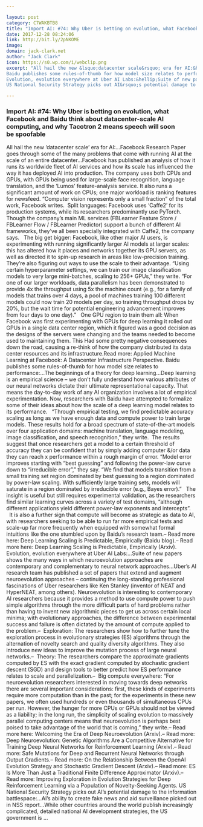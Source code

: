 ```yaml
---

layout: post
category: C7WAKBTB8
title: "Import AI: #74: Why Uber is betting on evolution, what Facebook and Baidu think about datacenter-scale AI computing, and why Tacotron 2 means speech will soon be spoofable"
date: 2017-12-28 08:24:06
link: http://bit.ly/2pNKOME
image: 
domain: jack-clark.net
author: "Jack Clark"
icon: https://s0.wp.com/i/webclip.png
excerpt: "All hail the new &lsquo;datacenter scale&rsquo; era for AI:&hellip;Facebook Research Paper goes through some of the many problems that come with running AI at the scale of an entire datacenter&hellip;Facebook has published an analysis of how it runs its worldwide fleet of AI services and how its scale has influenced the way it has deployed AI into production. The company uses both CPUs and GPUs, with GPUs being used for large-scale face recognition, language translation, and the &lsquo;Lumos&rsquo; feature-analysis service. It also runs a significant amount of work on CPUs; one major workload is ranking features for newsfeed. &ldquo;Computer vision represents only a small fraction&rdquo; of the total work, Facebook writes.&nbsp;&nbsp;Split languages: Facebook uses &lsquo;Caffe2&rsquo; for its production systems, while its researchers predominantly use PyTorch. Though the company&rsquo;s main ML services (FBLearner Feature Store / FBLearner Flow / FBLearner Predictor) support a bunch of different AI frameworks, they&rsquo;ve all been specially integrated with Caffe2, the company says. &nbsp;&nbsp;The big get bigger: Facebook, like other major AI users, is experimenting with running significantly larger AI models at larger scales: this has altered how it places and networks together its GPU servers, as well as directed it to spin-up research in areas like low-precision training. They&rsquo;re also figuring out ways to use the scale to their advantage. &ldquo;Using certain hyperparameter settings, we can train our image classification models to very large mini-batches, scaling to 256+ GPUs,&rdquo; they write. &ldquo;For one of our larger workloads, data parallelism has been demonstrated to provide 4x the throughput using 5x the machine count (e.g., for a family of models that trains over 4 days, a pool of machines training 100 different models could now train 20 models per day, so training throughput drops by 20%, but the wait time for potential engineering advancement improves from four days to one day).&rdquo; &nbsp;&nbsp;One GPU region to train them all: When Facebook was first experimenting with GPUs for deep learning it rolled out GPUs in a single data center region, which it figured was a good decision as the designs of the servers were changing and the teams needed to become used to maintaining them. This Had some pretty negative consequences down the road, causing a re-think of how the company distributed its data center resources and its infrastructure.Read more: Applied Machine Learning at Facebook: A Datacenter Infrastructure Perspective.
Baidu publishes some rules-of-thumb for how model size relates to performance:&hellip;The beginnings of a theory for deep learning&hellip;Deep learning is an empirical science &ndash; we don&rsquo;t fully understand how various attributes of our neural networks dictate their ultimate representational capacity. That means the day-to-day work of any AI organization involves a lot of empirical experimentation. Now, researchers with Baidu have attempted to formalize some of their ideas about how the scale of a deep learning model relates to its performance. &nbsp;&nbsp;&ldquo;Through empirical testing, we find predictable accuracy scaling as long as we have enough data and compute power to train large models. These results hold for a broad spectrum of state-of-the-art models over four application domains: machine translation, language modeling, image classification, and speech recognition,&rdquo; they write.&nbsp; The results suggest that once researchers get a model to a certain threshold of accuracy they can be confident that by simply adding computer &amp;/or data they can reach x performance within a rough margin of error. &ldquo;Model error improves starting with &ldquo;best guessing&rdquo; and following the power-law curve down to &ldquo;irreducible error&rdquo;,&rdquo; they say. &ldquo;We find that models transition from a small training set region dominated by best guessing to a region dominated by power-law scaling. With sufficiently large training sets, models will saturate in a region dominated by irreducible error (e.g., Bayes error).&rdquo; &nbsp;&nbsp;The insight is useful but still requires experimental validation, as the researchers find similar learning curves across a variety of test domains, &ldquo;although different applications yield different power-law exponents and intercepts&rdquo;. &nbsp;&nbsp;It is also a further sign that compute will become as strategic as data to AI, with researchers seeking to be able to run far more empirical tests and scale-up far more frequently when equipped with somewhat formal intuitions like the one stumbled upon by Baidu&rsquo;s research team.&ndash; Read more here: Deep Learning Scaling is Predictable, Empirically (Baidu blog).&ndash; Read more here: Deep Learning Scaling is Predictable, Empirically (Arxiv).
Evolution, evolution everywhere at Uber AI Labs:&hellip;Suite of new papers shows the many ways in which neuroevolution approaches are contemporary and complementary to neural network approaches&hellip;Uber&rsquo;s AI research team has published a set of papers that extend and augment neuroevolution approaches &ndash; continuing the long-standing professional fascinations of Uber researchers like Ken Stanley (inventor of NEAT and HyperNEAT, among others). Neuroevolution is interesting to contemporary AI researchers because it provides a method to use compute power to push simple algorithms through the more difficult parts of hard problems rather than having to invent new algorithmic pieces to get us across certain local minima; with evolutionary approaches, the difference between experimental success and failure is often dictated by the amount of compute applied to the problem.&ndash;&nbsp;&nbsp;Exploration: The researchers show how to further tune the exploration process in evolutionary strategies (ES) algorithms through the alternation of novelty search and quality diversity algorithms. They also introduce new ideas to improve the mutation process of large neural networks.&ndash;&nbsp;&nbsp;Theory: The researchers compare the approximate gradients computed by ES with the exact gradient computed by stochastic gradient descent (SGD) and design tools to better predict how ES performance relates to scale and parallelization.&ndash;&nbsp;&nbsp;Big compute everywhere: &ldquo;For neuroevolution researchers interested in moving towards deep networks there are several important considerations: first, these kinds of experiments require more computation than in the past; for the experiments in these new papers, we often used hundreds or even thousands of simultaneous CPUs per run. However, the hunger for more CPUs or GPUs should not be viewed as a liability; in the long run, the simplicity of scaling evolution to massively parallel computing centers means that neuroevolution is perhaps best poised to take advantage of the world that is coming,&rdquo; they write.&ndash; Read more here: Welcoming the Era of Deep Neuroevolution (Arxiv).&ndash; Read more: Deep Neuroevolution: Genetic Algorithms Are a Competitive Alternative for Training Deep Neural Networks for Reinforcement Learning (Arxiv).&ndash; Read more: Safe Mutations for Deep and Recurrent Neural Networks through Output Gradients.&ndash; Read more: On the Relationship Between the OpenAI Evolution Strategy and Stochastic Gradient Descent (Arxiv).&ndash; Read more: ES Is More Than Just a Traditional Finite Difference Approximator (Arxiv).&ndash; Read more: Improving Exploration in Evolution Strategies for Deep Reinforcement Learning via a Population of Novelty-Seeking Agents.
US National Security Strategy picks out AI&rsquo;s potential damage to the information battlespace:&hellip;AI&rsquo;s ability to create fake news and aid surveillance picked out in NSS report&hellip;While other countries around the world publish increasingly complicated, detailed national AI development strategies, the US government is …"

---
```


### Import AI: #74: Why Uber is betting on evolution, what Facebook and Baidu think about datacenter-scale AI computing, and why Tacotron 2 means speech will soon be spoofable

All hail the new &lsquo;datacenter scale&rsquo; era for AI:&hellip;Facebook Research Paper goes through some of the many problems that come with running AI at the scale of an entire datacenter&hellip;Facebook has published an analysis of how it runs its worldwide fleet of AI services and how its scale has influenced the way it has deployed AI into production. The company uses both CPUs and GPUs, with GPUs being used for large-scale face recognition, language translation, and the &lsquo;Lumos&rsquo; feature-analysis service. It also runs a significant amount of work on CPUs; one major workload is ranking features for newsfeed. &ldquo;Computer vision represents only a small fraction&rdquo; of the total work, Facebook writes.&nbsp;&nbsp;Split languages: Facebook uses &lsquo;Caffe2&rsquo; for its production systems, while its researchers predominantly use PyTorch. Though the company&rsquo;s main ML services (FBLearner Feature Store / FBLearner Flow / FBLearner Predictor) support a bunch of different AI frameworks, they&rsquo;ve all been specially integrated with Caffe2, the company says. &nbsp;&nbsp;The big get bigger: Facebook, like other major AI users, is experimenting with running significantly larger AI models at larger scales: this has altered how it places and networks together its GPU servers, as well as directed it to spin-up research in areas like low-precision training. They&rsquo;re also figuring out ways to use the scale to their advantage. &ldquo;Using certain hyperparameter settings, we can train our image classification models to very large mini-batches, scaling to 256+ GPUs,&rdquo; they write. &ldquo;For one of our larger workloads, data parallelism has been demonstrated to provide 4x the throughput using 5x the machine count (e.g., for a family of models that trains over 4 days, a pool of machines training 100 different models could now train 20 models per day, so training throughput drops by 20%, but the wait time for potential engineering advancement improves from four days to one day).&rdquo; &nbsp;&nbsp;One GPU region to train them all: When Facebook was first experimenting with GPUs for deep learning it rolled out GPUs in a single data center region, which it figured was a good decision as the designs of the servers were changing and the teams needed to become used to maintaining them. This Had some pretty negative consequences down the road, causing a re-think of how the company distributed its data center resources and its infrastructure.Read more: Applied Machine Learning at Facebook: A Datacenter Infrastructure Perspective.
Baidu publishes some rules-of-thumb for how model size relates to performance:&hellip;The beginnings of a theory for deep learning&hellip;Deep learning is an empirical science &ndash; we don&rsquo;t fully understand how various attributes of our neural networks dictate their ultimate representational capacity. That means the day-to-day work of any AI organization involves a lot of empirical experimentation. Now, researchers with Baidu have attempted to formalize some of their ideas about how the scale of a deep learning model relates to its performance. &nbsp;&nbsp;&ldquo;Through empirical testing, we find predictable accuracy scaling as long as we have enough data and compute power to train large models. These results hold for a broad spectrum of state-of-the-art models over four application domains: machine translation, language modeling, image classification, and speech recognition,&rdquo; they write.&nbsp; The results suggest that once researchers get a model to a certain threshold of accuracy they can be confident that by simply adding computer &amp;/or data they can reach x performance within a rough margin of error. &ldquo;Model error improves starting with &ldquo;best guessing&rdquo; and following the power-law curve down to &ldquo;irreducible error&rdquo;,&rdquo; they say. &ldquo;We find that models transition from a small training set region dominated by best guessing to a region dominated by power-law scaling. With sufficiently large training sets, models will saturate in a region dominated by irreducible error (e.g., Bayes error).&rdquo; &nbsp;&nbsp;The insight is useful but still requires experimental validation, as the researchers find similar learning curves across a variety of test domains, &ldquo;although different applications yield different power-law exponents and intercepts&rdquo;. &nbsp;&nbsp;It is also a further sign that compute will become as strategic as data to AI, with researchers seeking to be able to run far more empirical tests and scale-up far more frequently when equipped with somewhat formal intuitions like the one stumbled upon by Baidu&rsquo;s research team.&ndash; Read more here: Deep Learning Scaling is Predictable, Empirically (Baidu blog).&ndash; Read more here: Deep Learning Scaling is Predictable, Empirically (Arxiv).
Evolution, evolution everywhere at Uber AI Labs:&hellip;Suite of new papers shows the many ways in which neuroevolution approaches are contemporary and complementary to neural network approaches&hellip;Uber&rsquo;s AI research team has published a set of papers that extend and augment neuroevolution approaches &ndash; continuing the long-standing professional fascinations of Uber researchers like Ken Stanley (inventor of NEAT and HyperNEAT, among others). Neuroevolution is interesting to contemporary AI researchers because it provides a method to use compute power to push simple algorithms through the more difficult parts of hard problems rather than having to invent new algorithmic pieces to get us across certain local minima; with evolutionary approaches, the difference between experimental success and failure is often dictated by the amount of compute applied to the problem.&ndash;&nbsp;&nbsp;Exploration: The researchers show how to further tune the exploration process in evolutionary strategies (ES) algorithms through the alternation of novelty search and quality diversity algorithms. They also introduce new ideas to improve the mutation process of large neural networks.&ndash;&nbsp;&nbsp;Theory: The researchers compare the approximate gradients computed by ES with the exact gradient computed by stochastic gradient descent (SGD) and design tools to better predict how ES performance relates to scale and parallelization.&ndash;&nbsp;&nbsp;Big compute everywhere: &ldquo;For neuroevolution researchers interested in moving towards deep networks there are several important considerations: first, these kinds of experiments require more computation than in the past; for the experiments in these new papers, we often used hundreds or even thousands of simultaneous CPUs per run. However, the hunger for more CPUs or GPUs should not be viewed as a liability; in the long run, the simplicity of scaling evolution to massively parallel computing centers means that neuroevolution is perhaps best poised to take advantage of the world that is coming,&rdquo; they write.&ndash; Read more here: Welcoming the Era of Deep Neuroevolution (Arxiv).&ndash; Read more: Deep Neuroevolution: Genetic Algorithms Are a Competitive Alternative for Training Deep Neural Networks for Reinforcement Learning (Arxiv).&ndash; Read more: Safe Mutations for Deep and Recurrent Neural Networks through Output Gradients.&ndash; Read more: On the Relationship Between the OpenAI Evolution Strategy and Stochastic Gradient Descent (Arxiv).&ndash; Read more: ES Is More Than Just a Traditional Finite Difference Approximator (Arxiv).&ndash; Read more: Improving Exploration in Evolution Strategies for Deep Reinforcement Learning via a Population of Novelty-Seeking Agents.
US National Security Strategy picks out AI&rsquo;s potential damage to the information battlespace:&hellip;AI&rsquo;s ability to create fake news and aid surveillance picked out in NSS report&hellip;While other countries around the world publish increasingly complicated, detailed national AI development strategies, the US government is …